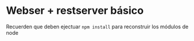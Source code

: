 # Webser + restserver básico

Recuerden que deben ejectuar ```npm install``` para reconstruir los módulos de node